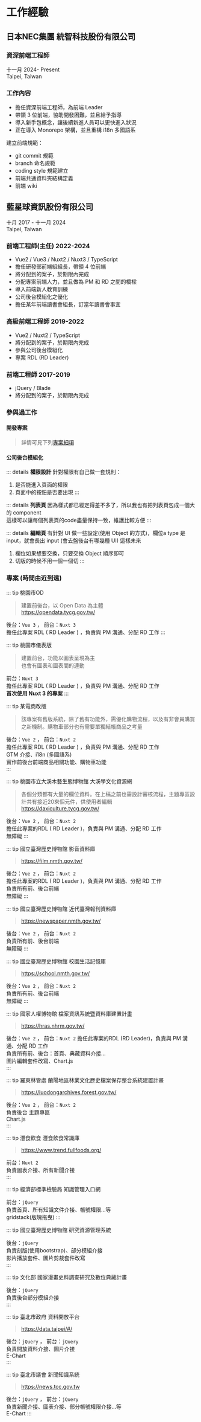 # 工作經驗
## 日本NEC集團 統智科技股份有限公司 
### 資深前端工程師
十一月 2024- Present  
Taipei, Taiwan  

### 工作內容
- 擔任資深前端工程師，為前端 Leader
- 帶領 3 位前端，協助開發困難，並且給予指導
- 導入新手包概念，讓後續新進人員可以更快進入狀況
- 正在導入 Monorepo 架構，並且重構 i18n 多國語系

建立前端規範：
- git commit 規範
- branch 命名規範
- coding style 規範建立
- 前端共通資料夾結構定義
- 前端 wiki

## 藍星球資訊股份有限公司 
十月 2017 - 十一月 2024  
Taipei, Taiwan  

### 前端工程師(主任) 2022-2024
- Vue2 / Vue3 / Nuxt2 / Nuxt3 / TypeScript
- 擔任研發部前端組組長，帶領 4 位前端
- 將分配到的案子，於期限內完成
- 分配專案前端人力，並且做為 PM 和 RD 之間的橋樑
- 導入前端新人教育訓練
- 公司後台模組化之優化
-  擔任某年前端讀書會組長，訂當年讀書會事宜 

### 高級前端工程師  2019-2022
- Vue2 / Nuxt2 / TypeScript
- 將分配到的案子，於期限內完成
- 參與公司後台模組化
- 專案 RDL (RD Leader)

### 前端工程師  2017-2019
- jQuery / Blade
- 將分配到的案子，於期限內完成


###  參與過工作
#### 開發專案
> 詳情可見下列[專案細項](#專案-時間由近到遠)


#### 公司後台模組化

::: details **權限設計** 
針對權限有自己做一套規則：
  1. 是否能進入頁面的權限
  2. 頁面中的按鈕是否要出現
:::

::: details **列表頁** 
因為樣式都已經定得差不多了，所以我也有把列表頁包成一個大的 component  
這樣可以讓每個列表頁的code盡量保持一致，維護比較方便
:::

::: details **編輯頁** 
有針對 UI 做一些設定(使用 Object 的方式)，欄位a type 是 input，就會長出 input (會去盤後台有哪幾種 UI)
這樣未來
  1. 欄位如果想要交換，只要交換 Object 順序即可
  2. 切版的時候不用一個一個切
:::

###  專案 (時間由近到遠)

::: tip 桃園市OD
> 建置前後台，以 Open Data 為主體  
> https://opendata.tycg.gov.tw/  

後台：```Vue 3``` ， 前台：```Nuxt 3```  
擔任此專案 RDL ( RD Leader ) ，負責與 PM 溝通、分配 RD 工作 
:::

::: tip 桃園市儀表版 
>建置前台，功能以圖表呈現為主  
>也會有圖表和圖表間的連動

前台：```Nuxt 3```  
擔任此專案 RDL ( RD Leader ) ，負責與 PM 溝通、分配 RD 工作   
**首次使用 Nuxt 3 的專案**
:::

::: tip 某電商改版 
> 該專案有舊版系統，除了舊有功能外，需優化購物流程，以及有非會員購買之新機制。購物車部分也有需要單獨結帳商品之考量  

後台：```Vue 2``` ， 前台：```Nuxt 2```  
擔任此專案 RDL ( RD Leader ) ，負責與 PM 溝通、分配 RD 工作   
GTM 介接、i18n (多國語系)  
實作前後台前端商品相關功能、購物車功能  
:::


::: tip 桃園市立大溪木藝生態博物館 大溪學文化資源網 
> 各個分類都有大量的欄位資料。在上稿之前也需設計審核流程，主題專區設計共有接近20來個元件，供使用者編輯   
> https://daxiculture.tycg.gov.tw/   

後台：```Vue 2``` ， 前台：```Nuxt 2```   
擔任此專案的RDL ( RD Leader )，負責與 PM 溝通、分配 RD 工作  
無障礙
:::

::: tip 國立臺灣歷史博物館 影音資料庫 
> https://film.nmth.gov.tw/ 

後台：```Vue 2``` ， 前台：```Nuxt 2```  
擔任此專案的RDL ( RD Leader )，負責與 PM 溝通、分配 RD 工作  
負責所有前、後台前端  
無障礙 
:::

::: tip 國立臺灣歷史博物館 近代臺灣報刊資料庫 
> https://newspaper.nmth.gov.tw/  

後台：```Vue 2``` ， 前台：```Nuxt 2```   
負責所有前、後台前端    
無障礙 
:::

::: tip 國立臺灣歷史博物館 校園生活記憶庫 
>  https://school.nmth.gov.tw/ 

後台：```Vue 2``` ， 前台：```Nuxt 2```   
負責所有前、後台前端   
無障礙 
:::

::: tip 國家人權博物館 檔案資訊系統暨資料庫建置計畫 
>  https://hras.nhrm.gov.tw/ 

後台：```Vue 2``` ， 前台：```Nuxt 2``` 
擔任此專案的RDL (RD Leader)，負責與 PM 溝通、分配 RD 工作  
負責所有前、後台：首頁、典藏資料介接...  
圖片編輯套件改寫、Chart.js  
:::

::: tip 羅東林管處 蘭陽地區林業文化歷史檔案保存整合系統建置計畫 
> https://luodongarchives.forest.gov.tw/ 

後台：```Vue 2``` ， 前台：```Nuxt 2```   
負責後台 主題專區  
Chart.js  
:::

::: tip 灃食飲食 灃食飲食常識庫 
> https://www.trend.fullfoods.org/

前台：```Nuxt 2```   
負責圖表介接、所有新聞介接  
:::

::: tip 經濟部標準檢驗局 知識管理入口網 

前台：```jQuery```  
負責首頁、所有知識文件介接、帳號權限...等  
gridstack(版塊拖曳) 
:::

::: tip 國立臺灣歷史博物館 研究資源管理系統 

後台：```jQuery```   
負責刻版(使用bootstrap)、部分模組介接  
影片播放套件、圖片剪裁套件改寫  
:::

::: tip 文化部 國家漫畫史料調查研究及數位典藏計畫 

後台：```jQuery```  
負責後台部分模組介接   
:::

::: tip 臺北市政府 資料開放平台 
>  https://data.taipei/#/  

後台：```jQuery``` ， 前台：```jQuery```   
負責開放資料介接、圖片介接  
E-Chart  
:::


::: tip 臺北市議會 新聞知識系統
> https://news.tcc.gov.tw  

後台：```jQuery``` ， 前台：```jQuery```   
負責新聞介接、圖表介接、部分帳號權限介接...等  
E-Chart
:::
